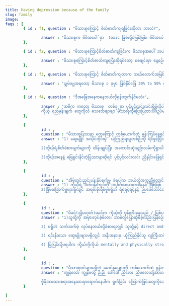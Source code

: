 ```yaml
---
title: Having depression because of the family
slug: family
image:
faqs : [
        { id : f1, question : "မိသားစုကြောင့် စိတ်ဓာတ်ကျရခြင်းဆိုတာ ဘာလဲ?",

                answer : "မိသားစုက မိမိအပေါ် မှာ  toxic ဖြစ်လို့ပဲဖြစ်ဖြစ်၊ မိမိအပေါ် တအားခြုပ်ခြယ်မယ်ဆိုရင်လဲ စိတ်ဓာတ်ကျတာဖြစ်တတ်ပါတယ်။ အဲလိုမျိုးကို မိသားစုကြောင့် ဖြစ်လာရတဲ့စိတ်ဓာတ်ကျခြင်းလို့ခေါ်ပါတယ်။"
        },

        { id : f2, question : "မိသားစုကြောင့်စိတ်ဓာတ်ကျခြင်းက မိသားစုအပေါ် ဘယ်လိုအကျိုးသက်ရောက်သလဲ?",

                answer : "မိသားစုကြောင့်စိတ်ဓာတ်ကျရပြီးဆိုရင်တော့ စစချင်းမှာ နေ့စဉ်လုပ်ရိုးလုပ်စဉ်တွေကို အနှောင့်အယှက်စပေးပါတော့တယ်။ အချိန်ကြာလာတာနဲ့အမျှ မိသားစုဝင်အချင်းချင်း ဆက်ဆံရေးအဆင်မပြေလာမှုတွေရှိလာပြီး ပဋိပက္ခများပိုဖြစ်လာပါတယ်။ နောက်ဆုံးမှာတော့ လူတွေကို သူတို့လိုအပ်တဲ့ ပံ့ပိုးကူညီမှုနှင့် မကြာခဏ ခွဲထုတ်ထားလိုက်ပါတော့တယ်။"
        },

        { id : f3, question : "မိသားစုကြောင့် စိတ်ဓာတ်ကျတာက ဘယ်လောက်အဖြစ်များလဲ?",

                answer : "ပျှမ်းမျှအရတော့ မိသားစု ၁ ခုမှာ ဖြစ်နိုင်ခြေ 30% to 50% ရှိပါတယ်။ တခြား depression တွေရှိနေရင်တော့ ရာခိုင်နှုန်းက 50% ကျော်ပါတယ်"
        },

        { id : f4, question : "ဒီအခြေအနေကနေဘယ်လိုရုန်းထွက်နိုင်မလဲ။",
        
                answer : "အဓိက ကတော့ မိသားစု  တစ်ခု မှာ ပွင့်ပွင့်လင်းလင်းရှိဖို့လိုပါတယ်။ မိသားစုက ကိုယ့်ကို toxic ဖြစ်တယ်လို့ထင်ရင် တိုက်ရိုက်ပွင့်ပွင့်လင်းလင်းဆွေးနွေးပါ။
                ကိုယ့် ရည်မှန်းချက် တွေကိုလဲ သေသေချာချာ မိသားစုကိုပြောပြထားပါ။ဥပမာ - မိဘတိုင်း ကတော့ ဆရာဝန်ဖြစ်စေချင်တာပါ။ ဒါပေမဲ့ကိုယ်က ဘောလုံးသမားဖြစ်ချင်တယ်ထားပါတော့၊ မိဘ ကို ‌မရှင်းပြခင် ကိုယ်က မိဘလက်ခံနိုင်လောက်တဲ့ ကြိုးစားအားထုတ်မှု ဒါမှမဟုတ် အဲ့fieldမှာအောင်မြင်မှုရှိဖို့လိုပါတယ်။ အောင်မြင်မှုလဲမရှိဘူး ကြိုးစားမှုလဲမရှိဘူးဆိုရင် ဘယ်သူမှယုံမှာမဟုတ်ပါဘူး။"
        },

        { 
                id : ,
                question : "မိသားစုပြဿနာ တွေကြောင့် တစ်ယောက်ထဲ မွန်းကြပ်နေရင်ဘယ်လိုလုပ်ရမလဲ?",
                answer : "1) ဆွေမျိူး အသိုင်းဝိုင်းမှ  ယုံကြည်ရသူတစ်ဉီးကို ရင်ဖွင့်ပြီးအကူညီတောင်းပါ

                2)ကိုယ့်ရဲ့စိတ်ခံစားချက်များကို ထိန်းချုပ်ပြီး အကောင်းဆုံးနည်းလမ်းကိုရှာပါ

                3)ကိုယ့်အနေနဲ့ ‌ဖြေရှင်းနိုင်တဲ့ပြဿာနာဆိုရင် ပွင့်ပွင့်လင်းလင်း ညှိနှိုင်းဖြေရှင်းပါ။"
        },

        { 
                id : ,
                question : "အိမ်တွင်းညှင်းပန်းနှိပ်စက်မှု ခံရပါက ဘယ်လိုအကူညီတောင်းရမလဲ?",
                answer : "1) ကိုယ့်ရဲ့ ပတ်ဝန်းကျင်ကို အမှတ်အသားတစ်ခုနှင့် ဖြစ်ဖြစ် ဝှက်စာများနှင့်ဖြစ်ဖြစ် အသိပေးပါ
                2)ခ်ြိမ်းခြောက်မှူများရှိလျှင် အရမ်းစိုးရိမ်မှုမရှိဘဲ ရဲရဲရင့်ရင့်နှင့် ဉပဒေဘောင်ထဲကနေ လုပ်ဆောင်ပါ။"
        },

        { 
                id : ,
                question : "မိခင်(သို့မဟုတ်)ဖခင်က ကိုယ့်ကို မုန်းတီးနေသည် / ပြစ်ပယ်ထားသည်ဟုခံစားနေရလျှင်?",
                answer : "1)သူတို့ကို အမှားလုပ်ခဲ့မိလား ဘာတွေပြောဆိုမိခဲ့လည်းပြန်စဉ်းစားပါ

                2) မရှိဘဲ သက်သက်မဲ့ လုပ်နေတယ်လို့ခံစားရလျှင် သူတို့နှင့် direct and honest methodကို သုံးပြီး‌ဖြေရှင်းပါ။

                3) ရင်းနှီးသော ဆွေမျိုးများမရှိလျှင် အနီးအနားမှ ယုံကြည်နိုင်သူ လူကြီးတစ်ယောက်နဲ့တိုင်ပင်ပါ။

                4) ပြုပြင်လို့မရပါက ကို့ယ်ကိုကိုယ် mentally and physically strongဖြစ်အောင်လုပ်ပြီး toxic zoneကနေ ထွက်နိုင်အောင်ကြိုးစားပါ။"
        },

        { 
                id : ,
                question : "မိသားစုဝင်များမရှိဘဲ မောင်နှမများကို တစ်ယောက်ထဲ ရုန်းကန်ကျွေးမွေးနေရသူများ ရှိကြမှာပါ သူတို့တွေအနေနဲ့ ကိုယ်ပိုင် ကမ်ဘာလေးဘယ်လို ရှာဖွေကြမလဲ?",
                answer : "ကျွန်တော် ကျွန်မတို့ ဉီးဉီး ဒေါ်ဒေါ် ညီလေး ညီမလေးတို့အားလုံးက သူတို့ရဲ့ စာတိုက်ပုံးလေးဖြစ်နိုင်သလို ကြိုးလေးတစ်ချောင်းလည်းဖြစ်နိုင်ပါတယ်။ 
                
                မှီခိုအားထားစရာအနေထားမှာရောက်နေပါက ရှက်ခြင်း ကြောက်ခြင်းတွေကိုဘေးဖယ်ပြီး ကိုယ့်ဘဝတတ်လမ်းအတွက် ချစ်ရတဲ့သူတွေတွက် ပတ်ဝန်းကျင်ကပေးတဲ့ အကူညီကိုလည်း ယူသင့်သလောက်ယူရပါမယ်။ ငါ့မိသားစု ငါ့မောင်နှမ ငါဘဲလုပ်ရမှာလို့တွေးနေရင်တော့ သေချာပါတယ် သင်က genzမဟုတ်နိုင်ပါဘူး။ ဒါကြောင့် let's feel free to talk to the worldဆိုတဲ့ websiteရဲ့ ဆောင်ပုဒ်လေးအတိုင်းဘဲပြောချင်ပါတယ် အချင်းချင်း ကူညီ မျှဝေရင်းမွန်းကြပ်နေတဲ့အ‌ခြေအနေကနေ ရုန်းထွက်လိုက်ကြရအောင်။"
        }

]
---
```


